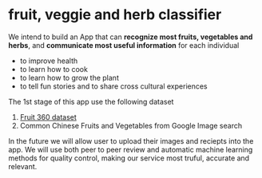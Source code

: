 # fruit, veggie and herb classifier

We intend to build an App that can **recognize most fruits, vegetables and herbs**, and **communicate most useful information** for each individual 

- to improve health 
- to learn how to cook 
- to learn how to grow the plant
- to tell fun stories and to share cross cultural experiences

The 1st stage of this app use the following dataset
1. [Fruit 360 dataset](https://www.kaggle.com/moltean/fruits)
2. Common Chinese Fruits and Vegetables from Google Image search

In the future we will allow user to upload their images and reciepts into the app. We will use both peer to peer review and automatic machine learning methods for quality control, making our service most truful, accurate and relevant.
 

